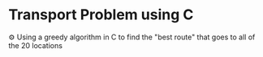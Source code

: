 # Transport Problem using C
 ⚙️ Using a greedy algorithm in C to find the "best route" that goes to all of the 20 locations
